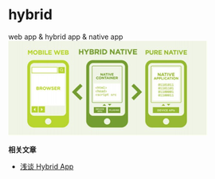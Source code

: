 # hybrid

web app & hybrid app & native app
![三者区别](../assert/hybrid.png)

**相关文章**
* [浅谈 Hybrid App](https://zhuanlan.zhihu.com/p/21387961)